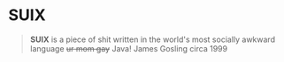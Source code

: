 # SUIX

> **SUIX** is a piece of shit written in the world's most socially awkward language ~~ur mom gay~~ Java!
James Gosling circa 1999
